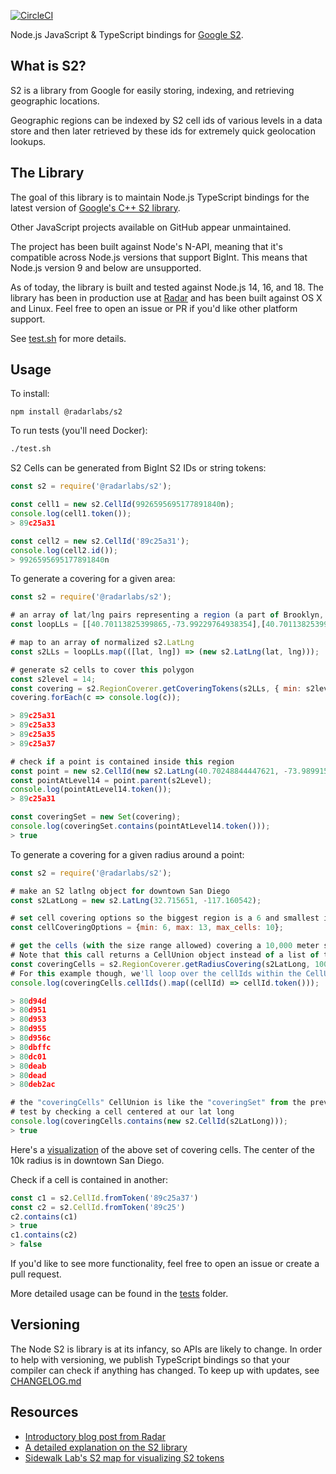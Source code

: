[![CircleCI](https://circleci.com/gh/radarlabs/s2.svg?style=svg&circle-token=ed5b9fcba959e9b786eb5e8d714f9715253e020c)](https://circleci.com/gh/radarlabs/s2)

Node.js JavaScript & TypeScript bindings for [Google S2](http://s2geometry.io/).

## What is S2?

S2 is a library from Google for easily storing, indexing, and retrieving geographic locations.

Geographic regions can be indexed by S2 cell ids of various levels in a data store and then later retrieved by these ids for extremely quick geolocation lookups.

## The Library

The goal of this library is to maintain Node.js TypeScript bindings for the latest version of [Google's C++ S2 library](https://github.com/google/s2geometry).

Other JavaScript projects available on GitHub appear unmaintained.

The project has been built against Node's N-API, meaning that it's compatible across Node.js versions that support BigInt.
This means that Node.js version 9 and below are unsupported.

As of today, the library is built and tested against Node.js 14, 16, and 18. The library has been in production use at [Radar](https://radar.io) and has been built against OS X and Linux. Feel free to open an issue or PR if you'd like other platform support.

See [test.sh](https://github.com/radarlabs/s2/blob/master/test.sh) for more details.

## Usage

To install:

```
npm install @radarlabs/s2
```

To run tests (you'll need Docker):
```bash
./test.sh
```

S2 Cells can be generated from BigInt S2 IDs or string tokens:

```javascript
const s2 = require('@radarlabs/s2');

const cell1 = new s2.CellId(9926595695177891840n);
console.log(cell1.token());
> 89c25a31

const cell2 = new s2.CellId('89c25a31');
console.log(cell2.id());
> 9926595695177891840n

```

To generate a covering for a given area:

```javascript
const s2 = require('@radarlabs/s2');

# an array of lat/lng pairs representing a region (a part of Brooklyn, in this case)
const loopLLs = [[40.70113825399865,-73.99229764938354],[40.70113825399865,-73.98766279220581],[40.70382234072197,-73.98766279220581],[40.70382234072197,-73.99229764938354]];

# map to an array of normalized s2.LatLng
const s2LLs = loopLLs.map(([lat, lng]) => (new s2.LatLng(lat, lng)));

# generate s2 cells to cover this polygon
const s2level = 14;
const covering = s2.RegionCoverer.getCoveringTokens(s2LLs, { min: s2level, max: s2level });
covering.forEach(c => console.log(c));

> 89c25a31
> 89c25a33
> 89c25a35
> 89c25a37

# check if a point is contained inside this region
const point = new s2.CellId(new s2.LatLng(40.70248844447621, -73.98991584777832));
const pointAtLevel14 = point.parent(s2Level);
console.log(pointAtLevel14.token());
> 89c25a31

const coveringSet = new Set(covering);
console.log(coveringSet.contains(pointAtLevel14.token()));
> true

```

To generate a covering for a given radius around a point:

```javascript
const s2 = require('@radarlabs/s2');

# make an S2 latlng object for downtown San Diego
const s2LatLong = new s2.LatLng(32.715651, -117.160542);

# set cell covering options so the biggest region is a 6 and smallest is a 13, and limit to 10 cells
const cellCoveringOptions = {min: 6, max: 13, max_cells: 10};

# get the cells (with the size range allowed) covering a 10,000 meter search radius centered on the given location
# Note that this call returns a CellUnion object instead of a list of tokens, which is useful for comparisons
const coveringCells = s2.RegionCoverer.getRadiusCovering(s2LatLong, 10000, cellCoveringOptions);
# For this example though, we'll loop over the cellIds within the CellUnion and get their tokens
console.log(coveringCells.cellIds().map((cellId) => cellId.token()));

> 80d94d
> 80d951
> 80d953
> 80d955
> 80d956c
> 80dbffc
> 80dc01
> 80deab
> 80dead
> 80deb2ac

# the "coveringCells" CellUnion is like the "coveringSet" from the previous example, so can be used directly without converting to a set
# test by checking a cell centered at our lat long
console.log(coveringCells.contains(new s2.CellId(s2LatLong)));
> true

```
Here's a [visualization](http://s2.sidewalklabs.com/regioncoverer/?center=32.716657%2C-117.180841&zoom=11&cells=80d94d%2C80d951%2C80d953%2C80d955%2C80d956c%2C80dbffc%2C80dc01%2C80deab%2C80dead%2C80deb2ac) of the above set of covering cells.  The center of the 10k radius is in downtown San Diego.


Check if a cell is contained in another:

```javascript
const c1 = s2.CellId.fromToken('89c25a37')
const c2 = s2.CellId.fromToken('89c25')
c2.contains(c1)
> true
c1.contains(c2)
> false
```

 If you'd like to see more functionality, feel free to open an issue or create a pull request.

More detailed usage can be found in the [tests](https://github.com/radarlabs/s2/tree/master/test) folder.

## Versioning

The Node S2 is library is at its infancy, so APIs are likely to change.
In order to help with versioning, we publish TypeScript bindings so that your compiler can check
if anything has changed. To keep up with updates, see [CHANGELOG.md](https://github.com/radarlabs/s2/blob/master/CHANGELOG.md)

## Resources

- [Introductory blog post from Radar](https://radar.io/blog/open-source-node-js-typescript-s2-library)
- [A detailed explanation on the S2 library](http://s2geometry.io/)
- [Sidewalk Lab's S2 map for visualizing S2 tokens](https://s2.sidewalklabs.com/regioncoverer/)
